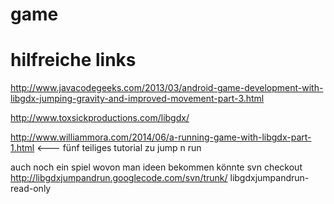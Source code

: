 game
====


hilfreiche links
====
http://www.javacodegeeks.com/2013/03/android-game-development-with-libgdx-jumping-gravity-and-improved-movement-part-3.html

http://www.toxsickproductions.com/libgdx/

http://www.williammora.com/2014/06/a-running-game-with-libgdx-part-1.html <--- fünf teiliges tutorial zu jump n run

auch noch ein spiel wovon man ideen bekommen könnte
svn checkout http://libgdxjumpandrun.googlecode.com/svn/trunk/ libgdxjumpandrun-read-only
